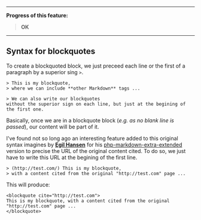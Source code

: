 ----

**Progress of this feature:**

> **OK**

----

## Syntax for blockquotes

To create a blockquoted block, we just preceed each line or the first of a paragraph by a superior sing `>`.

    > This is my blockquote,
    > where we can include **other Markdown** tags ...

    > We can also write our blockquotes
    without the superior sign on each line, but just at the begining of the first one.

Basically, once we are in a blockquote block (*e.g. as no blank line is passed*), our content will be part of it.

I've found not so long ago an interesting feature added to this original syntax imagines by [**Egil Hansen**](http://egilhansen.com) for his [php-markdown-extra-extended](https://github.com/egil/php-markdown-extra-extended) version to precise the URL of the original content cited. To do so, we just have to write this URL at the begining of the first line.

    > (http://test.com/) This is my blockquote,
    > with a content cited from the original "http://test.com" page ...

This will produce:

    <blockquote cite="http://test.com">
    This is my blockquote, with a content cited from the original "http://test.com" page ...
    </blockquote>
